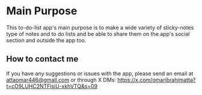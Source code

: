 # Main Purpose

This to-do-list app's main purpose is to make a wide variety of sticky-notes type of notes and to do lists and be able to share them on the app's social section and outside the app too.

## How to contact me

If you have any suggestions or issues with the app, please send an email at attaomar446@gmail.com or through X DMs: https://x.com/omaribrahimatta?t=cO9LUHC2NTFlsiU-xkhVTQ&s=09
